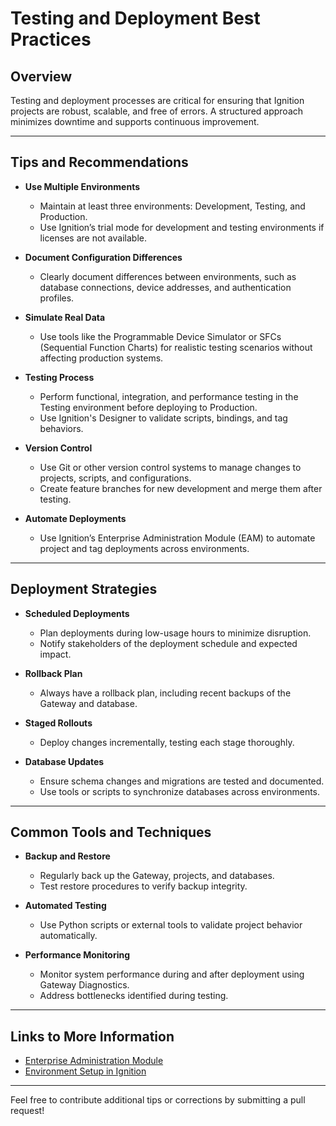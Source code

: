 # Testing and Deployment Best Practices

## Overview
Testing and deployment processes are critical for ensuring that Ignition projects are robust, scalable, and free of errors. A structured approach minimizes downtime and supports continuous improvement.

---

## Tips and Recommendations

- **Use Multiple Environments**
  - Maintain at least three environments: Development, Testing, and Production.
  - Use Ignition’s trial mode for development and testing environments if licenses are not available.

- **Document Configuration Differences**
  - Clearly document differences between environments, such as database connections, device addresses, and authentication profiles.

- **Simulate Real Data**
  - Use tools like the Programmable Device Simulator or SFCs (Sequential Function Charts) for realistic testing scenarios without affecting production systems.

- **Testing Process**
  - Perform functional, integration, and performance testing in the Testing environment before deploying to Production.
  - Use Ignition's Designer to validate scripts, bindings, and tag behaviors.

- **Version Control**
  - Use Git or other version control systems to manage changes to projects, scripts, and configurations.
  - Create feature branches for new development and merge them after testing.

- **Automate Deployments**
  - Use Ignition’s Enterprise Administration Module (EAM) to automate project and tag deployments across environments.

---

## Deployment Strategies

- **Scheduled Deployments**
  - Plan deployments during low-usage hours to minimize disruption.
  - Notify stakeholders of the deployment schedule and expected impact.

- **Rollback Plan**
  - Always have a rollback plan, including recent backups of the Gateway and database.

- **Staged Rollouts**
  - Deploy changes incrementally, testing each stage thoroughly.

- **Database Updates**
  - Ensure schema changes and migrations are tested and documented.
  - Use tools or scripts to synchronize databases across environments.

---

## Common Tools and Techniques

- **Backup and Restore**
  - Regularly back up the Gateway, projects, and databases.
  - Test restore procedures to verify backup integrity.

- **Automated Testing**
  - Use Python scripts or external tools to validate project behavior automatically.

- **Performance Monitoring**
  - Monitor system performance during and after deployment using Gateway Diagnostics.
  - Address bottlenecks identified during testing.

---

## Links to More Information
- [Enterprise Administration Module](https://docs.inductiveautomation.com/display/DOC81/Enterprise+Administration+Module)
- [Environment Setup in Ignition](https://docs.inductiveautomation.com/display/DOC81/Environment+Setup)

---

Feel free to contribute additional tips or corrections by submitting a pull request!
